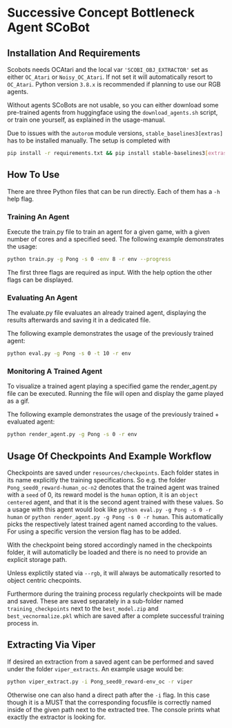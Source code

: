 # Successive Concept Bottleneck Agent SCoBot
## Installation And Requirements
Scobots needs OCAtari and the local var ```'SCOBI_OBJ_EXTRACTOR'``` set as either ```OC_Atari``` or ```Noisy_OC_Atari```. If not set it will automatically resort to ```OC_Atari```. Python version ```3.8.x``` is recommended if planning to use our RGB agents.

Without agents SCoBots are not usable, so you can either download some pre-trained agents from huggingface using the ```download_agents.sh``` script, or train one yourself, as explained in the usage-manual.

Due to issues with the ```autorom``` module versions, ```stable_baselines3[extras]``` has to be installed manually. The setup is completed with
```bash
pip install -r requirements.txt && pip install stable-baselines3[extras]==2.0.0
```

## How To Use
There are three Python files that can be run directly. Each of them has a ```-h``` help flag.

### Training An Agent
Execute the train.py file to train an agent for a given game, with a given number of cores and a specified seed.
The following example demonstrates the usage:
```bash
python train.py -g Pong -s 0 -env 8 -r env --progress
```
The first three flags are required as input. With the help option the other flags can be displayed.
### Evaluating An Agent
The evaluate.py file evaluates an already trained agent, displaying the results afterwards and saving it in a dedicated file.

The following example demonstrates the usage of the previously trained agent:
```bash
python eval.py -g Pong -s 0 -t 10 -r env
```

### Monitoring A Trained Agent
To visualize a trained agent playing a specified game the render_agent.py file can be executed.
Running the file will open and display the game played as a gif.

The following example demonstrates the usage of the previously trained + evaluated agent:
```bash
python render_agent.py -g Pong -s 0 -r env
```

## Usage Of Checkpoints And Example Workflow
Checkpoints are saved under ```resources/checkpoints```.
Each folder states in its name explicitly the training specifications.
So e.g. the folder ```Pong_seed0_reward-human_oc-n2``` denotes that the trained agent was trained with a ```seed``` of 0, its reward model is the ```human``` option, it is an ```object centered``` agent,  and that it is the second agent trained with these values.
So a usage with this agent would look like ```python eval.py -g Pong -s 0 -r human``` or ```python render_agent.py -g Pong -s 0 -r human```. This automatically picks the respectively latest trained agent named according to the values. For using a specific version the version flag has to be added.

With the checkpoint being stored accordingly named in the checkpoints folder, it will automaticlly be loaded and there is no need to provide an explicit storage path.

Unless explictily stated via ```--rgb```, it will always be automatically resorted to object centric checpoints.

Furthermore during the training process regularly checkpoints will be made and saved. These are saved separately in a sub-folder named ```training_checkpoints``` next to the ```best_model.zip``` and ```best_vecnormalize.pkl``` which are saved after a complete successful training process in. 

## Extracting Via Viper
If desired an extraction from a saved agent can be performed and saved under the folder ```viper_extracts```. An example usage would be:
```bash
python viper_extract.py -i Pong_seed0_reward-env_oc -r viper
```
Otherwise one can also hand a direct path after the ```-i``` flag. In this case though it is a MUST that the corresponding focusfile is correctly named inside of the given path next to the extracted tree.
The console prints what exactly the extractor is looking for.
